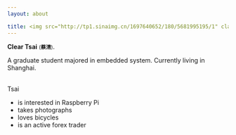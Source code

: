 ```yaml
---
layout: about

title: <img src="http://tp1.sinaimg.cn/1697640652/180/5681995195/1" class="avatar" />about
---
```


**Clear Tsai** <small>(**蔡清**)</small>. <br />

A graduate student majored in embedded system. Currently living in Shanghai.

<br />
Tsai

* is interested in Raspberry Pi
* takes photographs
* loves bicycles
* is an active forex trader

<br />
